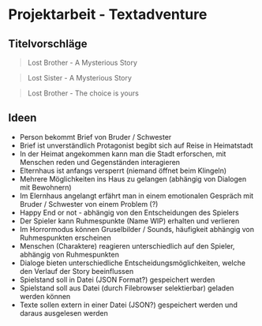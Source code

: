 # Projektarbeit - Textadventure

## Titelvorschläge

  > Lost Brother - A Mysterious Story
  
  > Lost Sister - A Mysterious Story
  
  > Lost Brother - The choice is yours
  
## Ideen
- Person bekommt Brief von Bruder  / Schwester
- Brief ist unverständlich Protagonist begibt sich auf Reise in Heimatstadt
- In der Heimat angekommen kann man die Stadt erforschen, mit Menschen reden und Gegenständen interagieren
- Elternhaus ist anfangs versperrt (niemand öffnet beim Klingeln)
- Mehrere Möglichkeiten ins Haus zu gelangen (abhängig von Dialogen mit Bewohnern)
- Im Elernhaus angelangt erfährt man in einem emotionalen Gespräch mit Bruder / Schwester von einem Problem (?)
- Happy End or not - abhängig von den Entscheidungen des Spielers
- Der Spieler kann Ruhmespunkte (Name WIP) erhalten und verlieren
- Im Horrormodus können Gruselbilder / Sounds, häufigkeit abhängig von Ruhmespunkten erscheinen
- Menschen (Charaktere) reagieren unterschiedlich auf den Spieler, abhängig von Ruhmespunkten
- Dialoge bieten unterschiedliche Entscheidungsmöglichkeiten, welche den Verlauf der Story beeinflussen
- Spielstand soll in Datei (JSON Format?) gespeichert werden
- Spielstand soll aus Datei (durch Filebrowser selektierbar) geladen werden können
- Texte sollen extern in einer Datei (JSON?) gespeichert werden und daraus ausgelesen werden

